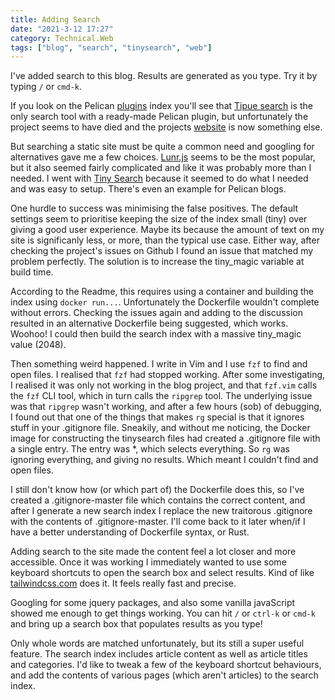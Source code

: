 ```yaml
---
title: Adding Search
date: "2021-3-12 17:27"
category: Technical.Web
tags: ["blog", "search", "tinysearch", "web"]
---
```


I've added search to this blog. Results are generated as you type. Try it by
typing `/` or `cmd-k`.

If you look on the Pelican [plugins](https://github.com/pelican-plugins) index
you'll see that [Tipue search](https://github.com/pelican-plugins/tipue-search)
is the only search tool with a ready-made Pelican plugin, but unfortunately the
project seems to have died and the projects [website](https://tipue.com/) is
now something else.

But searching a static site must be quite a common need and googling for
alternatives gave me a few choices. [Lunr.js](https://lunrjs.com/) seems to be
the most popular, but it also seemed fairly complicated and like it was
probably more than I needed. I went with [Tiny
Search](https://github.com/tinysearch/tinysearch) because it seemed to do what
I needed and was easy to setup. There's even an example for
Pelican blogs.

One hurdle to success was minimising the false positives. The default settings
seem to prioritise keeping the size of the index small (tiny) over giving a
good user experience. Maybe its because the amount of text on my site is
significanly less, or more, than the typical use case. Either way, after
checking the project's issues on Github I found an issue that matched my
problem perfectly. The solution is to increase the tiny_magic variable at build time.

According to the Readme, this requires using a container and building the index
using `docker run...`. Unfortunately the Dockerfile wouldn't complete without
errors. Checking the issues again and adding to the discussion resulted in an
alternative Dockerfile being suggested, which works. Woohoo! I could then build
the search index with a massive tiny_magic value (2048).

Then something weird happened. I write in Vim and I use `fzf` to find and open
files. I realised that `fzf` had stopped working. After some investigating, I
realised it was only not working in the blog project, and that `fzf.vim` calls
the `fzf` CLI tool, which in turn calls the `ripgrep` tool. The underlying
issue was that `ripgrep` wasn't working, and after a few hours (sob) of
debugging, I found out that one of the things that makes `rg` special is that
it ignores stuff in your .gitignore file. Sneakily, and without me noticing,
the Docker image for constructing the tinysearch files had created a
.gitignore file with a single entry. The entry was \*, which selects
everything. So `rg` was ignoring everything, and giving no results. Which
meant I couldn't find and open files.

I still don't know how (or which part of) the Dockerfile does this, so I've
created a .gitignore-master file which contains the correct content, and
after I generate a new search index I replace the new traitorous .gitignore
with the contents of .gitignore-master. I'll come back to it later
when/if I have a better understanding of Dockerfile syntax, or Rust.

Adding search to the site made the content feel a lot closer and more
accessible. Once it was working I immediately wanted to use some keyboard
shortcuts to open the search box and select results. Kind of like
[tailwindcss.com](https://tailwindcss.com/) does it. It feels really fast and
precise.

Googling for some jquery packages, and also some vanilla javaScript showed me
enough to get things working. You can hit `/` or `ctrl-k` or `cmd-k` and bring up a search box
that populates results as you type!

Only whole words are matched unfortunately, but its still a super useful
feature. The search index includes article content as well as article titles
and categories. I'd like to tweak a few of the keyboard shortcut behaviours,
and add the contents of various pages (which aren't articles) to the search
index.
